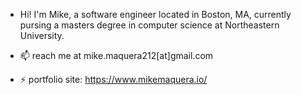 

- Hi! I'm Mike, a software engineer located in Boston, MA, currently pursing a masters degree in computer science at Northeastern University.

- 📫 reach me at mike.maquera212[at]gmail.com

- ⚡ portfolio site: https://www.mikemaquera.io/





<!--
**mmaquer2/mmaquer2** is a ✨ _special_ ✨ repository because its `README.md` (this file) appears on your GitHub profile.

Here are some ideas to get you started:

- 🔭 I’m currently working on ...
- 🌱 I’m currently learning ...
- 👯 I’m looking to collaborate on ...
- 🤔 I’m looking for help with ...
- 💬 Ask me about ...
- 📫 How to reach me: ...
- 😄 Pronouns: ...
- ⚡ Fun fact: ...
-->
